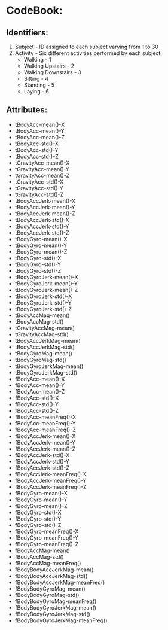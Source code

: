 # CodeBook:

## Identifiers:
1. Subject - ID assigned to each subject varying from 1 to 30
2. Activity - Six different activities performed by each subject:
    - Walking - 1
    - Walking Upstairs - 2
    - Walking Downstairs - 3
    - Sitting - 4
    - Standing - 5
    - Laying - 6

## Attributes:
- tBodyAcc-mean()-X                   
- tBodyAcc-mean()-Y                   
- tBodyAcc-mean()-Z                   
- tBodyAcc-std()-X                    
- tBodyAcc-std()-Y                    
- tBodyAcc-std()-Z                    
- tGravityAcc-mean()-X               
- tGravityAcc-mean()-Y                
- tGravityAcc-mean()-Z                
- tGravityAcc-std()-X                 
- tGravityAcc-std()-Y                 
- tGravityAcc-std()-Z                 
- tBodyAccJerk-mean()-X               
- tBodyAccJerk-mean()-Y               
- tBodyAccJerk-mean()-Z               
- tBodyAccJerk-std()-X                
- tBodyAccJerk-std()-Y                
- tBodyAccJerk-std()-Z                
- tBodyGyro-mean()-X                  
- tBodyGyro-mean()-Y                  
- tBodyGyro-mean()-Z                  
- tBodyGyro-std()-X                   
- tBodyGyro-std()-Y                   
- tBodyGyro-std()-Z                   
- tBodyGyroJerk-mean()-X              
- tBodyGyroJerk-mean()-Y              
- tBodyGyroJerk-mean()-Z              
- tBodyGyroJerk-std()-X               
- tBodyGyroJerk-std()-Y               
- tBodyGyroJerk-std()-Z               
- tBodyAccMag-mean()                  
- tBodyAccMag-std()                   
- tGravityAccMag-mean()               
- tGravityAccMag-std()                
- tBodyAccJerkMag-mean()              
- tBodyAccJerkMag-std()               
- tBodyGyroMag-mean()                 
- tBodyGyroMag-std()                  
- tBodyGyroJerkMag-mean()             
- tBodyGyroJerkMag-std()              
- fBodyAcc-mean()-X                   
- fBodyAcc-mean()-Y                   
- fBodyAcc-mean()-Z                   
- fBodyAcc-std()-X                    
- fBodyAcc-std()-Y                    
- fBodyAcc-std()-Z                    
- fBodyAcc-meanFreq()-X               
- fBodyAcc-meanFreq()-Y               
- fBodyAcc-meanFreq()-Z               
- fBodyAccJerk-mean()-X               
- fBodyAccJerk-mean()-Y               
- fBodyAccJerk-mean()-Z               
- fBodyAccJerk-std()-X                
- fBodyAccJerk-std()-Y                
- fBodyAccJerk-std()-Z                
- fBodyAccJerk-meanFreq()-X           
- fBodyAccJerk-meanFreq()-Y           
- fBodyAccJerk-meanFreq()-Z           
- fBodyGyro-mean()-X                  
- fBodyGyro-mean()-Y                  
- fBodyGyro-mean()-Z                  
- fBodyGyro-std()-X                  
- fBodyGyro-std()-Y                   
- fBodyGyro-std()-Z                   
- fBodyGyro-meanFreq()-X              
- fBodyGyro-meanFreq()-Y              
- fBodyGyro-meanFreq()-Z              
- fBodyAccMag-mean()                  
- fBodyAccMag-std()                   
- fBodyAccMag-meanFreq()              
- fBodyBodyAccJerkMag-mean()          
- fBodyBodyAccJerkMag-std()           
- fBodyBodyAccJerkMag-meanFreq()      
- fBodyBodyGyroMag-mean()             
- fBodyBodyGyroMag-std()              
- fBodyBodyGyroMag-meanFreq()         
- fBodyBodyGyroJerkMag-mean()         
- fBodyBodyGyroJerkMag-std()          
- fBodyBodyGyroJerkMag-meanFreq()     
